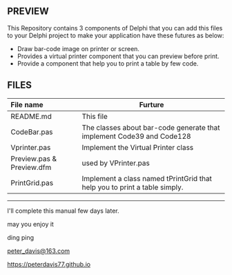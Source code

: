 ## PREVIEW

This Repository contains 3 components of Delphi that you can add this files to your Delphi project to make your application have these futures as below:

+ Draw bar-code image on printer or screen.
+ Provides a  virtual printer component that you can preview before print.
+ Provide a component that help you to print a table by few code.

## FILES

| File name                 | Furture                                                      |
| :------------------------ | ------------------------------------------------------------ |
| README.md                 | This file                                                    |
| CodeBar.pas               | The classes about bar-code generate that implement  Code39 and Code128 |
| Vprinter.pas              | Implement the Virtual Printer class                          |
| Preview.pas & Preview.dfm | used by VPrinter.pas                                         |
| PrintGrid.pas             | Implement a class named tPrintGrid that help you to print a table simply. |

---

I'll  complete this manual few days later.

may you enjoy it

ding ping

peter_davis@163.com

https://peterdavis77.github.io

 